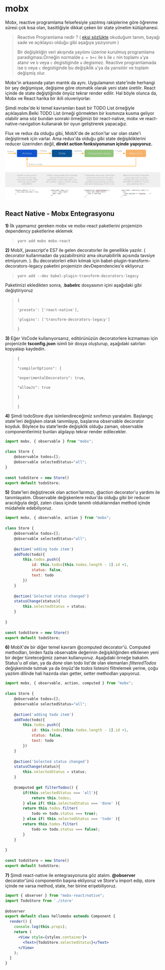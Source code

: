 # mobx

Mobx, reactive programlama felsefesiyle yazılmış rakiplerine göre öğrenme süresi çok kısa olan, basitliğiyle dikkat çeken bir state yönetim kütüphanesi.

> Reactive Programlama nedir ? \( [ekşi sözlükte](https://eksisozluk.com/reactive-programlama--5205874) okuduğum tanım, bayağı sade ve açıklayıcı olduğu gibi aşağıya yazıyorum \)
>
> Bir değişikliğin veri akışında yayılımı üzerine kurulmuş programlama paradigması.Örneğin normalde `a = b+c` ile `b` ile `c` nin toplamı `a`'ya atanır ve `b` veya `c` degistiginde `a` degismez. Reactive programlamada ise `b` veya `c` degistiginde bu değişiklik `a`'ya da yansıtılır ve toplam değişmiş olur.

Mobx'in arkasında yatan mantık da aynı. Uygulamanın state'inde herhangi bir şey değişmişse, değişime göre otomatik olarak yeni state üretilir. React içinde de state değiştiğinde önyüz tekrar render edilir. Hal böyle olunca da, Mobx ve React harika bir ikili oluveriyorlar.

Şimdi mobx'de ki temel kavramları basit bir TODO List örneğiyle açıklayalım.Belki TODO List örneği görmekten bir kısmınıza kusma geliyor olabilir ama söz bundan sonraki örneğimizi bir react-native, mobx ve react-native-navigation kullanarak bir oyun geliştirerek yapacağız.

Flux ve redux da olduğu gibi, MobX'de de action'lar var olan state'i değiştirmek için varlar. Ama redux'da olduğu gibi state değişikliklerini reducer üzerinden değil, **direkt action fonksiyonunun içinde yapıyoruz.** ![](.gitbook/assets/mobxdiagram.png)

## React Native - Mobx Entegrasyonu

**1\)** İlk yapmamız gereken mobx ve mobx-react paketlerini projemizin dependency paketlerine eklemek

> `yarn add mobx mobx-react`

**2\)** MobX, javascript'e ES7 ile gelen decoratorler ile genellikle yazılır. \( decorator kullanmadan da yazabilirsiniz ama okunabilirlik açısında tavsiye etmiyorum. \). Bu decoratorleri etkin kılmak için babel-plugin-transform-decorators-legacy paketini projemizin devDependencies'e ekliyoruz

> `yarn add --dev babel-plugin-transform-decorators-legacy`

Paketimizi ekledikten sonra, .**babelrc** dosyasının içini aşağıdaki gibi değiştiriyoruz

> `{`
>
> `'presets': ['react-native'],`
>
> `'plugins': ['transform-decorators-legacy']`
>
> `}`

**3\)** Eğer VsCode kullanıyorsanız, editörünüzün decoratorlere kızmaması için projenizde **tsconfig.json** isimli bir dosya oluşturup, aşağıdaki satırları kopyalaıp kaydedin.

> `{`
>
> `"compilerOptions": {`
>
> `"experimentalDecorators": true,`
>
> `"allowJs": true`
>
> `}`
>
> `}`

**4\)** Şimdi todoStore diye isimlendireceğimiz sınıfımızı yaratalım. Başlangıç state'leri değişken olarak tanımlayıp, başlarına observable decorator koyduk. Böylece bu state'lerde değişiklik olduğu zaman, observable componentlerimiz bunları algılayıp tekrar render edilecekler.

```javascript
import mobx, { observable } from "mobx";

class Store {
    @observable todos=[];
    @observable selectedStatus="all";
}

const todoStore = new Store()
export default todoStore;
```

**5\)** State'leri değiştirecek olan action'larımızı, @action decorator'u yardımı ile tanımlayalım. Observable değişkenlere redux'da olduğu gibi bir reducer aracılığıyla değil, zaten class içinde tanımlı olduklarından method içinde müdahele edebiliyoruz.

```javascript
import mobx, { observable, action } from "mobx";

class Store {
    @observable todos=[];
    @observable selectedStatus="all";

    @action('adding todo item')
    addTodo(todo){
        this.todos.push({
            id: this.todos[this.todos.length - 1].id +1,
            status: false,
            text: todo
        })
    }

    @action('Selected status changed')
    statusChange(status){
        this.selectedStatus = status;
    }

}

const todoStore = new Store()
export default todoStore;
```

**6\)** MobX'de bir diğer temel kavram @computed decorator'ü. Computed methodları, birden fazla observable değerinin değişikliğinden etkilenen yeni bir değer türeteceğimiz zaman kullanıyoruz. Aşağıdaki örneğe bakalım. Status'u _all_ olan, ya da _done_ olan todo list'de olan elemanları _filteredTodos_ değişkeninde tutmak ya da önyüz'de _todos_ listesini filtrelemek yerine, çoğu yazılım dilinde hali hazırda olan getter, setter methodları yapıyoruz.

```javascript
import mobx, { observable, action, computed } from "mobx";

class Store {
    @observable todos=[];
    @observable selectedStatus="all";

    @action('adding todo item')
    addTodo(todo){
        this.todos.push({
            id: this.todos[this.todos.length - 1].id +1,
            status: false,
            text: todo
        })
    }

    @action('Selected status changed')
    statusChange(status){
        this.selectedStatus = status;
    }

    @computed get filterTodos() {
        if(this.selectedStatus === 'all'){
            return this.todos;
        } else if( this.selectedStatus === 'done' ){
        return this.todos.filter(
            todo => todo.status === true);
        } else if( this.selectedStatus === 'todo' ){
        return this.todos.filter(
            todo => todo.status === false);
        }
    }

}

const todoStore = new Store()
export default todoStore;
```

**7\)** Şimdi react-native ile entegrasyonuna göz atalım. **@observer** decorator'ünü componentin başına ekliyoruz ve Store'u import edip, store içinde ne varsa method, state, her birine erişebiliyoruz.

```jsx
import { observer } from "mobx-react/native";
import TodoStore from './store'

@observer
export default class hellomobx extends Component {
  render() {
    console.log(this.props);
    return (
      <View style={styles.container}>
        <Text>{TodoStore.selectedStatus}</Text>
      </View>
    );
  }
}
```


